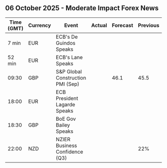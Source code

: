 ## 06 October 2025 - Moderate Impact Forex News

| Time (GMT) | Currency | Event | Actual | Forecast | Previous |
|------|----------|-------|--------|----------|----------|
| 7 min | EUR | ECB's De Guindos Speaks |  |  |  |
| 52 min | EUR | ECB's Lane Speaks |  |  |  |
| 09:30 | GBP | S&P Global Construction PMI (Sep) |  | 46.1 | 45.5 |
| 18:00 | EUR | ECB President Lagarde Speaks |  |  |  |
| 18:30 | GBP | BoE Gov Bailey Speaks |  |  |  |
| 22:00 | NZD | NZIER Business Confidence (Q3) |  |  | 22% |
